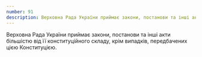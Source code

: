 ```yaml
---
number: 91
description: Верховна Рада України приймає закони, постанови та інші акти більшістю від її конституційного складу, крім випадків, передбачених цією Конституцією.
---
```


Верховна Рада України приймає закони, постанови та інші акти більшістю від її конституційного складу, крім випадків,
передбачених цією Конституцією.
